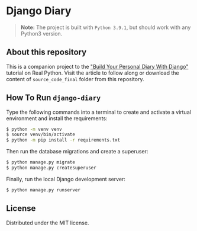 # Django Diary

> **Note:** The project is built with `Python 3.9.1`, but should work with any Python3 version.

## About this repository

This is a companion project to the ["Build Your Personal Diary With Django"](https://realpython.com/django-diary-project-python/) tutorial on Real Python.
Visit the article to follow along or download the content of `source_code_final` folder from this repository.

## How To Run `django-diary`

Type the following commands into a terminal to create and activate a virtual environment and install the requirements:

```sh
$ python -m venv venv
$ source venv/bin/activate
$ python -m pip install -r requirements.txt
```

Then run the database migrations and create a superuser:

```sh
$ python manage.py migrate
$ python manage.py createsuperuser
```

Finally, run the local Django development server:

```sh
$ python manage.py runserver
```

## License

Distributed under the MIT license.
